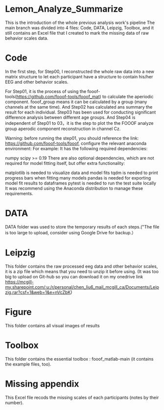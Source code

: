 # Lemon_Analyze_Summarize
This is the introduction of the whole previous analysis work's pipeline
The main branch was divided into 4 files: Code, DATA, Leipzig, Toolbox, and it still contains an Excel file that I created to mark the missing data of raw behavior scales data.

# Code
In the first step, for Step00, I reconstructed the whole raw data into a new matrix structure to let each participant have a structure to contain his/her EEG and other behavior scales.

For Step01, it is the process of using the fooof-tools(https://github.com/fooof-tools/fooof_mat) to calculate the aperiodic component. fooof_group means it can be calculated by a group (many channels at the same time). And Step02 has calculated ans summary the result for each individual. Step03 has been used for conducting significant difference analysis between different age groups. And Step04 is independent of Step01 to 03，it is the step to plot the the FOOOF analyze group aperodic component reconstruction in channel Cz.

Warning: before running the step01, you should reference the link: https://github.com/fooof-tools/fooof, configure the relevant anaconda environment:
For example: 
It has the following required dependencies:

numpy
scipy >= 0.19
There are also optional dependencies, which are not required for model fitting itself, but offer extra functionality:

matplotlib is needed to visualize data and model fits
tqdm is needed to print progress bars when fitting many models
pandas is needed for exporting model fit results to dataframes
pytest is needed to run the test suite locally
It was recommend using the Anaconda distribution to manage these requirements.

# DATA 
DATA folder was used to store the temporary results of each steps.("The file is too large to upload, consider using Google Drive for backup.） 

# Leipzig 
This folder contains the raw processed eeg data and other behavior scales, it is a zip file which means that you need to unzip it before using.
(It was too big to upload on Git-hub so you can download it on my onedrive link https://mcgill-my.sharepoint.com/:u:/r/personal/chen_liu6_mail_mcgill_ca/Documents/Leipzig.rar?csf=1&web=1&e=nVcZbK)

# Figure
This folder contains all visual images of results

# Toolbox
This folder contains the essential toolbox : fooof_matlab-main (it contains the example files, too).

# Missing appendix
This Excel file recods the missing scales of each participants (notes by their number).

